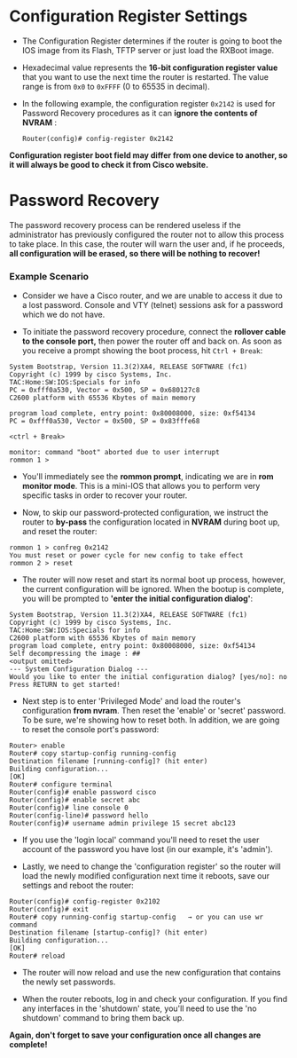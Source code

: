 # Configuration Register Settings

- The Configuration Register determines if the router is going to boot the IOS image from its Flash, TFTP server or just load the RXBoot image.

- Hexadecimal value represents the **16-bit configuration register value** that you want to use the next time the router is restarted. The value range is from `0x0` to `0xFFFF` (0 to 65535 in decimal).

- In the following example, the configuration register `0x2142` is used for Password Recovery procedures as it can **ignore the contents of NVRAM** :

   `Router(config)# config-register 0x2142`

**Configuration register boot field may differ from one device to another, so it will always be good to check it from Cisco website.**


# Password Recovery

The password recovery process can be rendered useless if the administrator has previously configured the router not to allow this process to take place. In this case, the router will warn the user and, if he proceeds, **all configuration will be erased, so there will be nothing to recover!**


### Example Scenario

- Consider we have a Cisco router, and we are unable to access it due to a lost password. Console and VTY (telnet) sessions ask for a password which we do not have.

- To initiate the password recovery procedure, connect the **rollover cable to the console port,** then power the router off and back on. As soon as you receive a prompt showing the boot process, hit `Ctrl + Break`:

```
System Bootstrap, Version 11.3(2)XA4, RELEASE SOFTWARE (fc1)
Copyright (c) 1999 by cisco Systems, Inc.
TAC:Home:SW:IOS:Specials for info
PC = 0xfff0a530, Vector = 0x500, SP = 0x680127c8
C2600 platform with 65536 Kbytes of main memory

program load complete, entry point: 0x80008000, size: 0xf54134
PC = 0xfff0a530, Vector = 0x500, SP = 0x83fffe68

<ctrl + Break>

monitor: command "boot" aborted due to user interrupt
rommon 1 >
```

- You'll immediately see the **rommon prompt**, indicating we are in **rom monitor mode**. This is a mini-IOS that allows you to perform very specific tasks in order to recover your router.

- Now, to skip our password-protected configuration, we instruct the router to **by-pass** the configuration located in **NVRAM** during boot up, and reset the router:

```
rommon 1 > confreg 0x2142
You must reset or power cycle for new config to take effect
rommon 2 > reset
```

- The router will now reset and start its normal boot up process, however, the current configuration will be ignored. When the bootup is complete, you will be prompted to **'enter the initial configuration dialog'**:

```
System Bootstrap, Version 11.3(2)XA4, RELEASE SOFTWARE (fc1)
Copyright (c) 1999 by cisco Systems, Inc.
TAC:Home:SW:IOS:Specials for info
C2600 platform with 65536 Kbytes of main memory
program load complete, entry point: 0x80008000, size: 0xf54134
Self decompressing the image : ##
<output omitted>
--- System Configuration Dialog ---
Would you like to enter the initial configuration dialog? [yes/no]: no
Press RETURN to get started!
```

- Next step is to enter 'Privileged Mode' and load the router's configuration **from nvram**. Then reset the 'enable' or 'secret' password. To be sure, we're showing how to reset both. In addition, we are going to reset the console port's password:

```
Router> enable
Router# copy startup-config running-config
Destination filename [running-config]? (hit enter)
Building configuration...
[OK]
Router# configure terminal
Router(config)# enable password cisco
Router(config)# enable secret abc
Router(config)# line console 0
Router(config-line)# password hello
Router(config)# username admin privilege 15 secret abc123
```

- If you use the 'login local' command you'll need to reset the user account of the password you have lost (in our example, it's 'admin').

- Lastly, we need to change the 'configuration register' so the router will load the newly modified configuration next time it reboots, save our settings and reboot the router:

```
Router(config)# config-register 0x2102
Router(config)# exit
Router# copy running-config startup-config   → or you can use wr command
Destination filename [startup-config]? (hit enter)
Building configuration...
[OK]
Router# reload
```

- The router will now reload and use the new configuration that contains the newly set passwords.

- When the router reboots, log in and check your configuration. If you find any interfaces in the 'shutdown' state, you'll need to use the 'no shutdown' command to bring them back up.

**Again, don't forget to save your configuration once all changes are complete!**